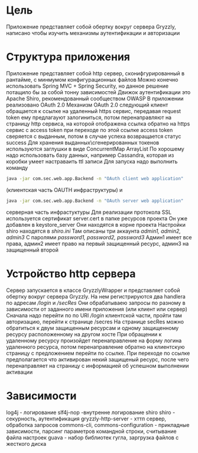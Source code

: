 # Цель

Приложение представляет собой обертку вокруг сервера Gryzzly, написано чтобы изучить механизмы аутентификации и авторизации

# Структура приложения

Приложение представляет собой http сервер, сконифгурированный в рантайме, с минмумом конфигурационных файлов
Можно конечно использовать Spring MVC + Spring Security, но данное решение потащило бы за собой тонну зависимостей
Движок аутентификации это Apache Shiro, рекомендованный сообществом OWASP
В приложении реализовано OAuth 2.0
Механизм OAuth 2.0 следующий
клиент обращается к ссылке на удаленный https сервис, передавая request token
ему предлагауют залогиниться, потом перенаправляют на страницу http сервиса,
на которой отображена ссылка обратно на https сервис с access token
при переходе по этой ссылке access token сверяется с выданным, потом в случае успеха возвращается статус success
Для хранения выданных\сгенерированных токенов используются заглушки в виде ConcurrentMap ArrayList
По хорошему надо использовать базу данных, например Cassandra, которая из коробки умеет  настраваить ttl записи
Для запуска надо выполнить команду
```sh
java -jar com.sec.web.app.Backend -n "OAuth client web application"
```
(клиентская часть OAUTH инфраструктуры)
и
```sh
java -jar com.sec.web.app.Backend -n "OAuth server web application"
```
серверная часть инфрастуктуры
Для реализации протокола SSL используется сертификат server.cert в папке ресурсов проекта
Он уже добавлен в keystore_server
Они находятся в корне проекта
Настройки shiro находятся в *shiro.ini*
Там описаны три аккаунта *admin1, admin2, admin3*
C паролями *password1, password2, password3*
Админ1 имеет все права, админ2 имеет право на первый защищенный ресурс, админ3  на защищенный второй

# Устройство http сервера
Сервер запускается в классе GryzzlyWrapper и представляет собой обертку вокруг сервера Gryzzly. На нем регистрируются
 два handlera по адресам */login*  и */secRes*
 Они обрабатываею запросы по разному в зависимости от заданного имени приложения (или клиент или сервер)
 Сначала надо перейти по по URI */login* клиентской части, пройти там авторизацию, перейти к странице /secres
 На странице secRes можно обратиться к двум защищенным ресурсам и одному защищенному ресурсу расположенному на другом хосте
 При обращении к удаленному ресурсу произойдет перенаправление на форму логина удаленного ресурса, потом перенаправление
  обратно на клиентскую страницу с предложением перейти по ссылке.
  При переходе по ссылке предполагается что активирован некий защищеный ресурс, после чего перенаправляет на страницу с
   информацией об успешном выполнении активации
# Зависимости
 log4j - логирование
 slf4j-nop -внутренне логирование shiro
 shiro - секурность, аутентификация
 gryzzly-http-server - хттп сервер, обработка запросов
 commons-cli, commons-configuration - прикладные зависимости, парсинг параметров командной строки, считывание файла настроек
 guava - набор библиотек гугла, заргрузка файлов с жесткого диска